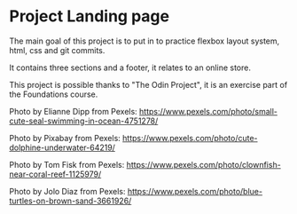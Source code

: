 # Project Landing page

The main goal of this project is to put in to practice
flexbox layout system, html, css and git commits.

It contains three sections and a footer, it relates to an
online store.

This project is possible thanks to "The Odin Project", it is an 
exercise part of the Foundations course.


Photo by Elianne Dipp from Pexels: https://www.pexels.com/photo/small-cute-seal-swimming-in-ocean-4751278/

Photo by Pixabay from Pexels: https://www.pexels.com/photo/cute-dolphine-underwater-64219/

Photo by Tom Fisk from Pexels: https://www.pexels.com/photo/clownfish-near-coral-reef-1125979/

Photo by Jolo Diaz from Pexels: https://www.pexels.com/photo/blue-turtles-on-brown-sand-3661926/
